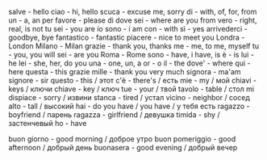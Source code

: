 salve - hello
ciao - hi, hello
scuca - excuse me, sorry
di - with, of, for, from
un - a, an
per favore - please
di dove sei - where are you from
vero - right, real, is not
tu sei - you are
io sono - i am
con - with
sì - yes
arrivederci - goodbye, bye
fantastico - fantastic
piacere - nice to meet you
Londra - London
Milano - Milan
grazie - thank you, thanks
me - me, to me, myself
tu - you, you will
sei - are you
Roma - Rome
sono - have, i have, is
è - is
lui - he
lei - she, her, do you
una - one, un, a
or - o
il - the 
dove' - where
qui - here
questa - this
grazie mille - thank you very much
signora - ma'am
signore - sir
questo - this / этот
с'è - there's / есть
mie - my / мой
chiavi - keys / ключи
chiave - key / ключ
tue - your / твой
tavolo - table / стол
mi dispiace - sorry / извини
stanca - tired / устал
vicino - neighbor / сосед
alto - tall / высокий
hai - do you have / you have / у тебя есть
ragazzo - boyfriend / парень
ragazza - girlfriend / девушка
timida - shy / застенчевый
ho - have

buon giorno - good morning / доброе утро
buon pomeriggio - good afternoon / добрый день
buonasera - good evening / добрый вечер
